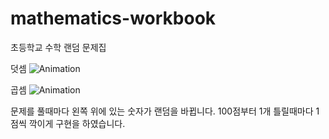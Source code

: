 # mathematics-workbook
초등학교 수학 랜덤 문제집

덧셈
![Animation](https://user-images.githubusercontent.com/37327676/214729508-ca2a4ecc-cdeb-4cd2-8e63-5e16e98376dd.gif)

곱셈
![Animation](https://user-images.githubusercontent.com/37327676/214729683-f64b526d-4cac-4cc2-ba15-4b87903ee659.gif)

문제를 풀때마다 왼쪽 위에 있는 숫자가 랜덤을 바뀝니다.
100점부터 1개 틀릴때마다 1점씩 깍이게 구현을 하였습니다.
